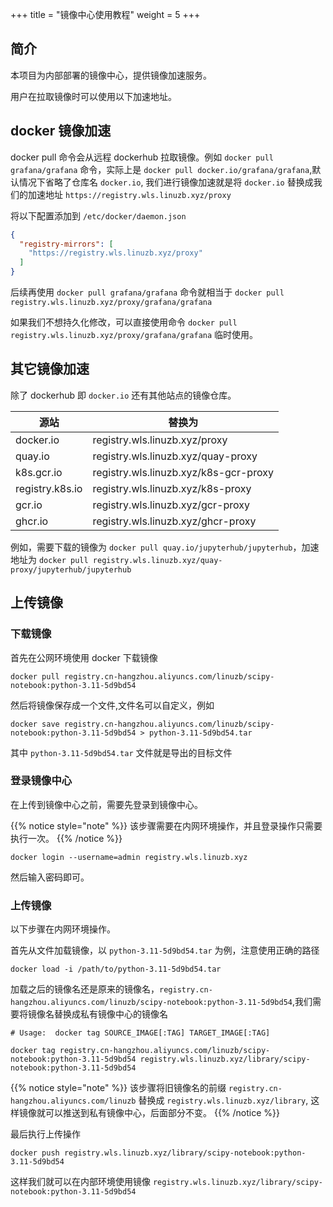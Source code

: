 +++
title = "镜像中心使用教程"
weight = 5
+++

## 简介

本项目为内部部署的镜像中心，提供镜像加速服务。


用户在拉取镜像时可以使用以下加速地址。

## docker 镜像加速

docker pull 命令会从远程 dockerhub 拉取镜像。例如 `docker pull grafana/grafana` 命令，实际上是 `docker pull docker.io/grafana/grafana`,默认情况下省略了仓库名 `docker.io`, 我们进行镜像加速就是将 `docker.io` 替换成我们的加速地址 `https://registry.wls.linuzb.xyz/proxy`

将以下配置添加到 `/etc/docker/daemon.json`

```json
{
  "registry-mirrors": [
    "https://registry.wls.linuzb.xyz/proxy"
  ]
}
```

后续再使用 `docker pull grafana/grafana` 命令就相当于 `docker pull registry.wls.linuzb.xyz/proxy/grafana/grafana`

如果我们不想持久化修改，可以直接使用命令 `docker pull registry.wls.linuzb.xyz/proxy/grafana/grafana` 临时使用。

## 其它镜像加速

除了 dockerhub 即 `docker.io` 还有其他站点的镜像仓库。

| 源站              | 替换为                   |
| --------------- | --------------------- |
| docker.io       | registry.wls.linuzb.xyz/proxy  |
| quay.io         | registry.wls.linuzb.xyz/quay-proxy    |
| k8s.gcr.io      | registry.wls.linuzb.xyz/k8s-gcr-proxy |
| registry.k8s.io | registry.wls.linuzb.xyz/k8s-proxy     |
| gcr.io          | registry.wls.linuzb.xyz/gcr-proxy     |
| ghcr.io         | registry.wls.linuzb.xyz/ghcr-proxy    |

例如，需要下载的镜像为 `docker pull quay.io/jupyterhub/jupyterhub`，加速地址为 `docker pull registry.wls.linuzb.xyz/quay-proxy/jupyterhub/jupyterhub`

## 上传镜像

### 下载镜像

首先在公网环境使用 docker 下载镜像

```shell
docker pull registry.cn-hangzhou.aliyuncs.com/linuzb/scipy-notebook:python-3.11-5d9bd54
```

然后将镜像保存成一个文件,文件名可以自定义，例如

```shell
docker save registry.cn-hangzhou.aliyuncs.com/linuzb/scipy-notebook:python-3.11-5d9bd54 > python-3.11-5d9bd54.tar
```

其中 `python-3.11-5d9bd54.tar` 文件就是导出的目标文件

### 登录镜像中心

在上传到镜像中心之前，需要先登录到镜像中心。

{{% notice style="note" %}}
该步骤需要在内网环境操作，并且登录操作只需要执行一次。
{{% /notice %}}

```shell
docker login --username=admin registry.wls.linuzb.xyz
```

然后输入密码即可。

### 上传镜像

以下步骤在内网环境操作。

首先从文件加载镜像，以 `python-3.11-5d9bd54.tar` 为例，注意使用正确的路径

```shell
docker load -i /path/to/python-3.11-5d9bd54.tar
```

加载之后的镜像名还是原来的镜像名，`registry.cn-hangzhou.aliyuncs.com/linuzb/scipy-notebook:python-3.11-5d9bd54`,我们需要将镜像名替换成私有镜像中心的镜像名

```shell
# Usage:  docker tag SOURCE_IMAGE[:TAG] TARGET_IMAGE[:TAG]

docker tag registry.cn-hangzhou.aliyuncs.com/linuzb/scipy-notebook:python-3.11-5d9bd54 registry.wls.linuzb.xyz/library/scipy-notebook:python-3.11-5d9bd54
```

{{% notice style="note" %}}
该步骤将旧镜像名的前缀 `registry.cn-hangzhou.aliyuncs.com/linuzb` 替换成 `registry.wls.linuzb.xyz/library`, 这样镜像就可以推送到私有镜像中心，后面部分不变。
{{% /notice %}}

最后执行上传操作

```shell
docker push registry.wls.linuzb.xyz/library/scipy-notebook:python-3.11-5d9bd54
```

这样我们就可以在内部环境使用镜像 `registry.wls.linuzb.xyz/library/scipy-notebook:python-3.11-5d9bd54`